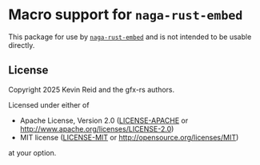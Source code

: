 Macro support for `naga-rust-embed`
===================================

This package for use by [`naga-rust-embed`] and is not intended to be usable directly.

[`naga-rust-embed`]: https://crates.io/crates/naga-rust-embed

License
-------

Copyright 2025 Kevin Reid and the gfx-rs authors.

Licensed under either of

 * Apache License, Version 2.0
   ([LICENSE-APACHE](LICENSE-APACHE) or http://www.apache.org/licenses/LICENSE-2.0)
 * MIT license
   ([LICENSE-MIT](LICENSE-MIT) or http://opensource.org/licenses/MIT)

at your option.
